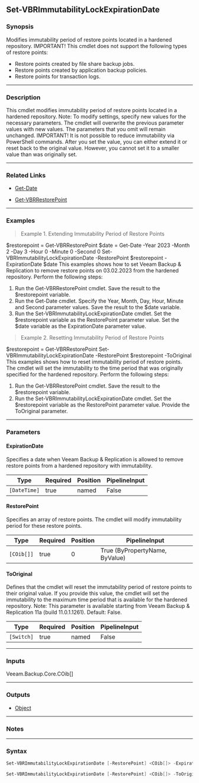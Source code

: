 Set-VBRImmutabilityLockExpirationDate
-------------------------------------

### Synopsis
Modifies immutability period of restore points located in a hardened repository.
IMPORTANT! This cmdlet does not support the following types of restore points:
- Restore points created by file share backup jobs.
- Restore points created by application backup policies.
- Restore points for transaction logs.

---

### Description

This cmdlet modifies immutability period of restore points located in a hardened repository.
Note: To modify settings, specify new values for the necessary parameters. The cmdlet will overwrite the previous parameter values with new values. The parameters that you omit will remain unchanged.
IMPORTANT!  It is not possible to reduce immutability via PowerShell commands. After you set the value, you can either extend it or reset back to the original value. However, you cannot set it to a smaller value than was originally set.

---

### Related Links
* [Get-Date](https://learn.microsoft.com/powershell/module/Microsoft.PowerShell.Utility/Get-Date)

* [Get-VBRRestorePoint](Get-VBRRestorePoint)

---

### Examples
> Example 1. Extending Immutability Period of Restore Points

$restorepoint = Get-VBRRestorePoint
$date = Get-Date -Year 2023 -Month 2 -Day 3 -Hour 0 -Minute 0 -Second 0
Set-VBRImmutabilityLockExpirationDate -RestorePoint $restorepoint -ExpirationDate $date
This examples shows how to set Veeam Backup & Replication to remove restore points on 03.02.2023 from the hardened repository.
Perform the following steps:
1. Run the Get-VBRRestorePoint cmdlet. Save the result to the $restorepoint variable.
2. Run the Get-Date cmdlet. Specify the Year, Month, Day, Hour, Minute and Second parameter values. Save the result to the $date variable.
3. Run the Set-VBRImmutabilityLockExpirationDate cmdlet. Set the $restorepoint variable as the RestorePoint parameter value. Set the $date variable as the ExpirationDate parameter value.
> Example 2. Resetting Immutability Period of Restore Points

$restorepoint = Get-VBRRestorePoint
Set-VBRImmutabilityLockExpirationDate -RestorePoint $restorepoint -ToOriginal
This examples shows how to reset immutability period of restore points. The cmdlet will set the immutability to the time period that was originally specified for the hardened repository.
Perform the following steps:
1. Run the Get-VBRRestorePoint cmdlet. Save the result to the $restorepoint variable.
2. Run the Set-VBRImmutabilityLockExpirationDate cmdlet. Set the $restorepoint variable as the RestorePoint parameter value. Provide the ToOriginal parameter.

---

### Parameters
#### **ExpirationDate**
Specifies a date when Veeam Backup & Replication is allowed to remove restore points from a hardened repository with immutability.

|Type        |Required|Position|PipelineInput|
|------------|--------|--------|-------------|
|`[DateTime]`|true    |named   |False        |

#### **RestorePoint**
Specifies an array of restore points. The cmdlet will modify immutability period for these restore points.

|Type      |Required|Position|PipelineInput                 |
|----------|--------|--------|------------------------------|
|`[COib[]]`|true    |0       |True (ByPropertyName, ByValue)|

#### **ToOriginal**
Defines that the cmdlet will reset the immutability period of restore points to their original value.
If you provide this value, the cmdlet will set the immutability to the maximum time period that is available for the hardened repository.
Note: This parameter is available starting from Veeam Backup & Replication 11a (build 11.0.1.1261).
Default: False.

|Type      |Required|Position|PipelineInput|
|----------|--------|--------|-------------|
|`[Switch]`|true    |named   |False        |

---

### Inputs
Veeam.Backup.Core.COib[]

---

### Outputs
* [Object](https://learn.microsoft.com/en-us/dotnet/api/System.Object)

---

### Notes

---

### Syntax
```PowerShell
Set-VBRImmutabilityLockExpirationDate [-RestorePoint] <COib[]> -ExpirationDate <DateTime> [<CommonParameters>]
```
```PowerShell
Set-VBRImmutabilityLockExpirationDate [-RestorePoint] <COib[]> -ToOriginal [<CommonParameters>]
```
